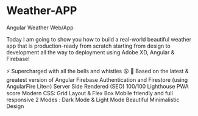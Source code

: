 # Weather-APP
Angular Weather Web/App


Today I am going to show you how to build a real-world beautiful weather app that is production-ready from scratch starting from design to development all the way to deployment using Adobe XD, Angular & Firebase!

⚡️ Supercharged with all the bells and whistles 😮 🔔
Based on the latest & greatest version of Angular
Firebase Authentication and Firestore (using AngularFire Lite🔥)
Server Side Rendered (SEO)
100/100 Lighthouse PWA score
Modern CSS: Grid Layout & Flex Box
Mobile friendly and full responsive
2 Modes : Dark Mode & Light Mode
Beautiful Minimalistic Design

